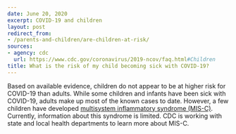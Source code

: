 ```yaml
---
date: June 20, 2020
excerpt: COVID-19 and children
layout: post
redirect_from:
- /parents-and-children/are-children-at-risk/
sources:
- agency: cdc
  url: https://www.cdc.gov/coronavirus/2019-ncov/faq.html#Children
title: What is the risk of my child becoming sick with COVID-19?
---
```


Based on available evidence, children do not appear to be at higher risk for COVID-19 than adults. While some children and infants have been sick with COVID-19, adults make up most of the known cases to date. However, a few children have developed [multisystem inflammatory syndrome (MIS-C)](https://www.cdc.gov/coronavirus/2019-ncov/daily-life-coping/children/mis-c.html). Currently, information about this syndrome is limited. CDC is working with state and local health departments to learn more about MIS-C.